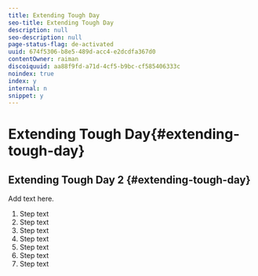```yaml
---
title: Extending Tough Day
seo-title: Extending Tough Day
description: null
seo-description: null
page-status-flag: de-activated
uuid: 674f5306-b8e5-489d-acc4-e2dcdfa367d0
contentOwner: raiman
discoiquuid: aa88f9fd-a71d-4cf5-b9bc-cf585406333c
noindex: true
index: y
internal: n
snippet: y
---
```


# Extending Tough Day{#extending-tough-day}

## Extending Tough Day 2 {#extending-tough-day}

Add text here.

1. Step text
1. Step text
1. Step text
1. Step text
1. Step text
1. Step text
1. Step text

